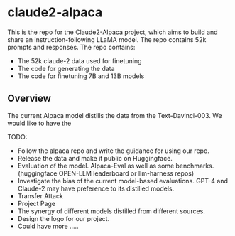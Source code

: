 # claude2-alpaca

This is the repo for the Claude2-Alpaca project, which aims to build and share an instruction-following LLaMA model. The repo contains 52k prompts and responses. The repo contains:
- The 52k claude-2 data used for finetuning
- The code for generating the data 
- The code for finetuning 7B and 13B models

## Overview
The current Alpaca model distills the data from the Text-Davinci-003. We would like to have the 

TODO: 
- Follow the alpaca repo and write the guidance for using our repo.
- Release the data and make it public on Huggingface.
- Evaluation of the model. Alpaca-Eval as well as some benchmarks. (huggingface OPEN-LLM leaderboard or llm-harness repos)
- Investigate the bias of the current model-based evaluations. GPT-4 and Claude-2 may have preference to its distilled models.
- Transfer Attack
- Project Page
- The synergy of different models distilled from different sources.
- Design the logo for our project.
- Could have more .....
